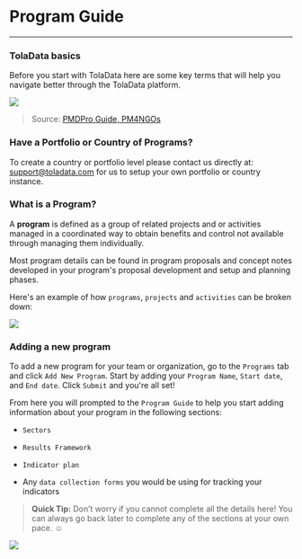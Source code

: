 # Program Guide

---

### TolaData basics

Before you start with TolaData here are some key terms that will help you navigate better through the TolaData platform.

![](https://lh5.googleusercontent.com/19fnuYqBVR84z7RO9d_e3FvVfDuV8s1-ufCkaneDN5CCGVYe0u8_nPxvkJt09aNqkS2rY8RxssKzIQwODRdtMeFQRx_5-4jO2CzfOfGOT3lRSrlWpYgnYpiStz_vwCMKD5D3otGH)

> Source: [PMDPro Guide, PM4NGOs](http://www.pm4ngos.com/the-guide-to-the-pmd-pro/)

### Have a Portfolio or Country of Programs?
To create a country or portfolio level please contact us directly at: [support@toladata.com](mailto:support@toladata.com) for us to setup your own portfolio or country instance.

### What is a Program?

A **program** is defined as a group of related projects and or activities managed in a coordinated way to obtain benefits and control not available through managing them individually.

Most program details can be found in program proposals and concept notes developed in your program's proposal development and setup and planning phases. 

Here's an example of how `programs`, `projects` and `activities` can be broken down:

![](https://lh3.googleusercontent.com/gpnk58Fq-G489g-KY7g8XNg3ZCu8Mlb8H6BLsiL8-YdseUoHBo10cBC-cQdomYDn2YrfNS8Frf5s9mHaDusj99U43jx6tpsgIoBjMkfOnMQ7y7i0L5z2jY8ST1ZldmhG88ArhdP0)
 

### Adding a new program

To add a new program for your team or organization, go to the `Programs` tab and click `Add New Program`. Start by adding your `Program Name`, `Start date`, and `End date`. Click `Submit` and you're all set!

From here you will prompted to the `Program Guide` to help you start adding information about your program in the following sections:

* `Sectors`

* `Results Framework`

* `Indicator plan`

* Any `data collection forms` you would be using for tracking your indicators

> **Quick Tip:** 
Don’t worry if you cannot complete all the details here! You can always go back later to complete any of the sections at your own pace. :relaxed:

![](https://lh6.googleusercontent.com/nwgMBMy9LuyjIRLXt22PYP86kJ71q6ppFq1HNqdnJkowN_TN9TacJ2v0sdCywtF6rf12QMUWb6YKNie9Mq0wk6-HWVNWM_TJGJuQ7iMY44YpGS4Beit6g8_A3fME7IcOc5Mqsbrp)
